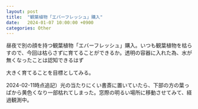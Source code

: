 ```yaml
---
layout: post
title:  "観葉植物「エバーフレッシュ」購入"
date:   2024-01-07 10:00:00 +0900
categories: Other
---
```


昼夜で別の顔を持つ観葉植物「エバーフレッシュ」購入。いつも観葉植物を枯らすので、今回は枯らさずに育てることができるか。透明の容器に入れた為、水が無くなったことは認知できるはず

大きく育てることを目標としてみる。

2024-02-11時点追記）光の当たりにくい書斎に置いていたら、下部の方の葉っぱから黄色くなり一部枯れてしまった。窓際の明るい場所に移動させてみて、経過観測中。
